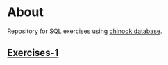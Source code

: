 # About
Repository for SQL exercises using [chinook database](https://github.com/lerocha/chinook-database).

## [Exercises-1](exercises-1.md)